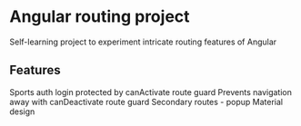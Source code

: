 # Angular routing project

Self-learning project to experiment intricate routing features of Angular

## Features

Sports auth login protected by canActivate route guard
Prevents navigation away with canDeactivate route guard
Secondary routes - popup
Material design

